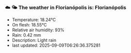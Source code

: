 ### ☁️ 🌤️  The weather in Florianópolis is: Florianópolis

- Temperature: 18.24°C
- On flesh: 18.55°C
- Relative air humidity: 93%
- Rain: 0.42 mm
- Description: Light rain
- last updated: 2025-09-09T06:26:36.375281
